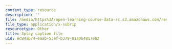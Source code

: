 ```yaml
---
content_type: resource
description: ''
file: /media/https%3A/open-learning-course-data-rc.s3.amazonaws.com/res-10-s95-physics-of-covid-19-transmission-fall-2020/ec84ab74eaab53efb37901a0b48179b2_jz3HWBmruo.vtt
file_type: application/x-subrip
resourcetype: Other
title: 3play caption file
uid: ec84ab74-eaab-53ef-b379-01a0b48179b2
---
```

